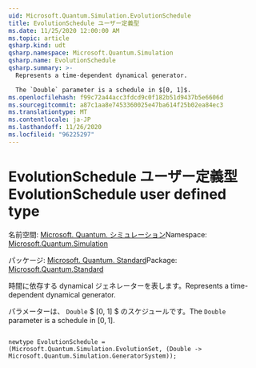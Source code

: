 ```yaml
---
uid: Microsoft.Quantum.Simulation.EvolutionSchedule
title: EvolutionSchedule ユーザー定義型
ms.date: 11/25/2020 12:00:00 AM
ms.topic: article
qsharp.kind: udt
qsharp.namespace: Microsoft.Quantum.Simulation
qsharp.name: EvolutionSchedule
qsharp.summary: >-
  Represents a time-dependent dynamical generator.

  The `Double` parameter is a schedule in $[0, 1]$.
ms.openlocfilehash: f99c72a44acc3fdcd9c0f182b51d9437b5e6606d
ms.sourcegitcommit: a87c1aa8e7453360025e47ba614f25b02ea84ec3
ms.translationtype: MT
ms.contentlocale: ja-JP
ms.lasthandoff: 11/26/2020
ms.locfileid: "96225297"
---
```

# <a name="evolutionschedule-user-defined-type"></a><span data-ttu-id="a5470-102">EvolutionSchedule ユーザー定義型</span><span class="sxs-lookup"><span data-stu-id="a5470-102">EvolutionSchedule user defined type</span></span>

<span data-ttu-id="a5470-103">名前空間: [Microsoft. Quantum. シミュレーション](xref:Microsoft.Quantum.Simulation)</span><span class="sxs-lookup"><span data-stu-id="a5470-103">Namespace: [Microsoft.Quantum.Simulation](xref:Microsoft.Quantum.Simulation)</span></span>

<span data-ttu-id="a5470-104">パッケージ: [Microsoft. Quantum. Standard](https://nuget.org/packages/Microsoft.Quantum.Standard)</span><span class="sxs-lookup"><span data-stu-id="a5470-104">Package: [Microsoft.Quantum.Standard](https://nuget.org/packages/Microsoft.Quantum.Standard)</span></span>


<span data-ttu-id="a5470-105">時間に依存する dynamical ジェネレーターを表します。</span><span class="sxs-lookup"><span data-stu-id="a5470-105">Represents a time-dependent dynamical generator.</span></span>

<span data-ttu-id="a5470-106">パラメーターは、 `Double` $ [0, 1] $ のスケジュールです。</span><span class="sxs-lookup"><span data-stu-id="a5470-106">The `Double` parameter is a schedule in $[0, 1]$.</span></span>

```qsharp

newtype EvolutionSchedule = (Microsoft.Quantum.Simulation.EvolutionSet, (Double -> Microsoft.Quantum.Simulation.GeneratorSystem));
```

